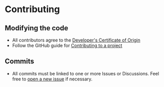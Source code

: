 # Contributing

## Modifying the code

- All contributors agree to the [Developer's Certificate of Origin](DCO.md)
- Follow the GitHub guide for [Contributing to a project](https://docs.github.com/en/get-started/exploring-projects-on-github/contributing-to-a-project)

## Commits

- All commits must be linked to one or more Issues or Discussions. Feel free to [open a new issue](/issues/new) if necessary.
